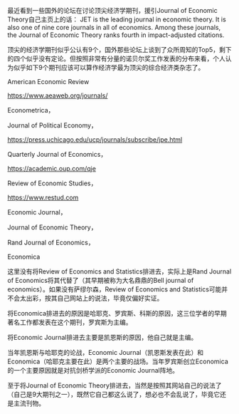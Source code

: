 





 

最近看到一些国外的论坛在讨论顶尖经济学期刊，援引Journal of Economic Theory自己主页上的话： JET is the leading journal in economic theory. It is also one of nine core journals in all of economics. Among these journals, the Journal of Economic Theory ranks fourth in impact-adjusted citations.

顶尖的经济学期刊似乎公认有9个，国外那些论坛上谈到了众所周知的Top5，剩下的四个似乎没有定论。但按照非常有分量的诺贝尔奖工作发表的分布来看，个人认为似乎如下9个期刊应该可以算作经济学最为顶尖的综合经济类杂志了。

 

 

American Economic Review

https://www.aeaweb.org/journals/

 

Econometrica，

 

 

Journal of Political Economy，

https://press.uchicago.edu/ucp/journals/subscribe/jpe.html

 

Quarterly Journal of Economics，

https://academic.oup.com/qje

 

Review of Economic Studies，

https://www.restud.com

 

Economic Journal，

Journal of Economic Theory，

Rand Journal of Economics，

Economica

 

这里没有将Review of Economics and Statistics排进去，实际上是Rand Journal of Economics将其代替了（其早期被称为大名鼎鼎的Bell journal of economics）。如果没有萨缪尔森，Review of Economics and Statistics可能并不会太出彩，按其自己网站上的说法，毕竟仅偏好实证。

将Economica排进去的原因是哈耶克、罗宾斯、科斯的原因，这三位学者的早期著名工作都发表在这个期刊，罗宾斯为主编。

将Economic Journal排进去主要是凯恩斯的原因，他自己就是主编。

当年凯恩斯与哈耶克的论战，Economic Journal（凯恩斯发表在此）和Economica（哈耶克主要在此）是两个主要的战场。当年罗宾斯创立Economica的一个主要原因就是对抗剑桥学派的Economic Journal阵地。

至于将Journal of Economic Theory排进去，当然是按照其网站自己的说法了（自己是9大期刊之一），既然它自己都这么说了，想必也不会乱说了，毕竟它还是主流刊物。